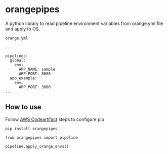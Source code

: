# orangepipes

A python library to read pipeline environment variables from orange.yml file and apply to OS.

````
orange.yml

... 

pipelines:
  global:
    env:
      APP_NAME: sample
      APP_PORT: 8080    
  app_example:
    env:
      APP_PORT: 3000
...
````

## How to use
Follow [AWS Codeartifact](https://docs.aws.amazon.com/pt_br/codeartifact/latest/ug/using-python.html) steps to configure pip
```
pip install orangepipes
```

```
from orangepipes import pipeline

pipeline.apply_orange_envs()
```